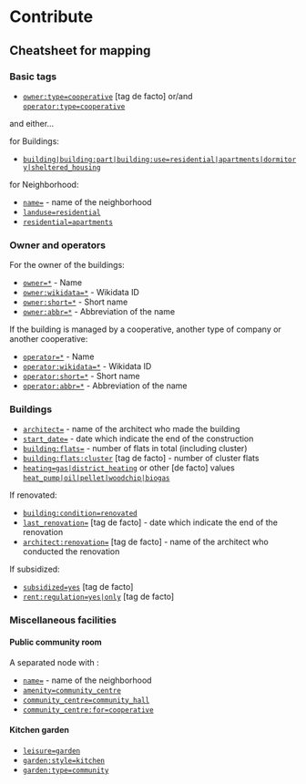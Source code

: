 # Contribute

## Cheatsheet for mapping

### Basic tags

- [`owner:type=cooperative`](https://taginfo.openstreetmap.org/tags/owner%3Atype=cooperative) [tag de facto] or/and [`operator:type=cooperative`](https://wiki.openstreetmap.org/wiki/Key:operator:type)

and either…

for Buildings:

- [`building|building:part|building:use=residential|apartments|dormitory|sheltered_housing`](https://wiki.openstreetmap.org/wiki/Buildings)

for Neighborhood:

- [`name=`](https://wiki.openstreetmap.org/wiki/Key:name) - name of the neighborhood
- [`landuse=residential`](https://wiki.openstreetmap.org/wiki/Tag:landuse%3Dresidential)
- [`residential=apartments`](https://wiki.openstreetmap.org/wiki/Tag:residential%3Dapartments)

### Owner and operators

For the owner of the buildings:

- [`owner=*`](https://wiki.openstreetmap.org/wiki/Key:owner) - Name
- [`owner:wikidata=*`](https://wiki.openstreetmap.org/wiki/Key:operator#Further_details) - Wikidata ID
- [`owner:short=*`](https://wiki.openstreetmap.org/wiki/Key:operator#Further_details) - Short name
- [`owner:abbr=*`](https://wiki.openstreetmap.org/wiki/Key:operator#Further_details) - Abbreviation of the name

If the building is managed by a cooperative, another type of company or another cooperative:

- [`operator=*`](https://wiki.openstreetmap.org/wiki/Key:operator) - Name
- [`operator:wikidata=*`](https://wiki.openstreetmap.org/wiki/Key:operator#Further_details) - Wikidata ID
- [`operator:short=*`](https://wiki.openstreetmap.org/wiki/Key:operator#Further_details) - Short name
- [`operator:abbr=*`](https://wiki.openstreetmap.org/wiki/Key:operator#Further_details) - Abbreviation of the name

### Buildings

- [`architect=`](https://wiki.openstreetmap.org/wiki/Key:architect) - name of the architect who made the building
- [`start_date=`](https://wiki.openstreetmap.org/wiki/Key:start_date) - date which indicate the end of the construction
- [`building:flats=`](https://wiki.openstreetmap.org/wiki/Key:building:flats) - number of flats in total (including cluster)
- [`building:flats:cluster`](https://taginfo.openstreetmap.org/keys/building%3Aflats%3Acluster) [tag de facto] - number of cluster flats
- [`heating=gas|district_heating`](https://wiki.openstreetmap.org/wiki/Key:heating) or other [de facto] values [`heat_pump|oil|pellet|woodchip|biogas`](https://taginfo.openstreetmap.org/keys/heating#values)

If renovated:
- [`building:condition=renovated`](https://wiki.openstreetmap.org/wiki/Key:building:condition)
- [`last_renovation=`](https://taginfo.openstreetmap.org/keys/last_renovation) [tag de facto] - date which indicate the end of the renovation
- [`architect:renovation=`](https://taginfo.openstreetmap.org/keys/architect%renovatio) [tag de facto] - name of the architect who conducted the renovation

If subsidized:
- [`subsidized=yes`](https://taginfo.openstreetmap.org/keys/subsidized) [tag de facto]
- [`rent:regulation=yes|only`](https://taginfo.openstreetmap.org/keys/rent%3Aregulation) [tag de facto]

### Miscellaneous facilities

#### Public community room

A separated node with :
- [`name=`](https://wiki.openstreetmap.org/wiki/Key:name) - name of the neighborhood
- [`amenity=community_centre`](https://wiki.openstreetmap.org/wiki/Tag:amenity%3Dcommunity_centre)
- [`community_centre=community_hall`](https://wiki.openstreetmap.org/wiki/Tag:community_centre%3Dcommunity_hall)
- [`community_centre:for=cooperative`](https://wiki.openstreetmap.org/wiki/Key:community_centre:for)

#### Kitchen garden

- [`leisure=garden`](https://wiki.openstreetmap.org/wiki/Tag:leisure=garden)
- [`garden:style=kitchen`](https://wiki.openstreetmap.org/wiki/Key:garden:style)
- [`garden:type=community`](https://wiki.openstreetmap.org/wiki/Key:garden:type)
